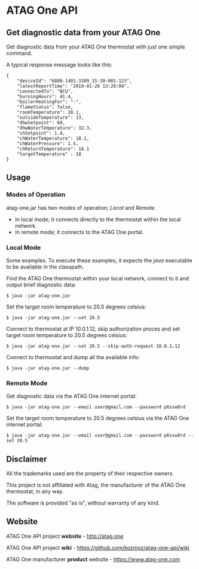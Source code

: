 # ATAG One API
## Get diagnostic data from your ATAG One

Get diagnostic data from your ATAG One thermostat with just one simple command.

A typical response message looks like this:

    {
        "deviceId": "6808-1401-3109_15-30-001-123",
        "latestReportTime": "2019-01-26 13:20:04",
        "connectedTo": "BCU",
        "burningHours": 41.4,
        "boilerHeatingFor": "-",
        "flameStatus": false,
        "roomTemperature": 18.1,
        "outsideTemperature": 13,
        "dhwSetpoint": 60,
        "dhwWaterTemperature": 32.3,
        "chSetpoint": 1.4,
        "chWaterTemperature": 18.1,
        "chWaterPressure": 1.5,
        "chReturnTemperature": 18.1
        "targetTemperature" : 18
    }

## Usage
### Modes of Operation

atag-one.jar has two modes of operation; _Local_ and _Remote_.  

* In local mode; it connects directly to the thermostat within the local network. 
* In remote mode; it connects to the ATAG One portal.

### Local Mode

Some examples. To execute these examples, it expects the _java_ executable to be available in the classpath.   

Find the ATAG One thermostat within your local network, connect to it and output brief diagnostic data: 

    $ java -jar atag-one.jar

Set the target room temperature to 20.5 degrees celsius:

    $ java -jar atag-one.jar --set 20.5

Connect to thermostat at IP 10.0.1.12, skip authorization proces and set target room temperature to 20.5 degrees celsius:

    $ java -jar atag-one.jar --set 20.5 --skip-auth-request 10.0.1.12

Connect to thermostat and dump all the available info:

    $ java -jar atag-one.jar --dump

### Remote Mode

Get diagnostic data via the ATAG One internet portal:

    $ java -jar atag-one.jar --email user@gmail.com --password p6ssw0rd

Set the target room temperature to 20.5 degrees celsius via the ATAG One internet portal:

    $ java -jar atag-one.jar --email user@gmail.com --password p6ssw0rd --set 20.5

## Disclaimer

All the trademarks used are the property of their respective owners. 

This project is not affiliated with Atag, the manufacturer of the ATAG One thermostat, in any way.
 
The software is provided "as is", without warranty of any kind.

## Website

ATAG One API project **website** - http://atag.one

ATAG One API project **wiki** - https://github.com/kozmoz/atag-one-api/wiki
 
ATAG One manufacturer **product** website - https://www.atag-one.com  

